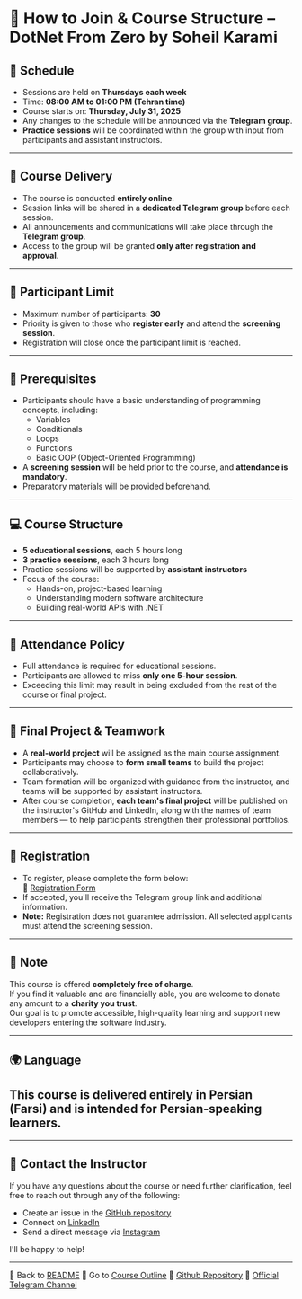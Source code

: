 # 📝 How to Join & Course Structure – DotNet From Zero by Soheil Karami

## 📆 Schedule

- Sessions are held on **Thursdays each week**
- Time: **08:00 AM to 01:00 PM (Tehran time)**
- Course starts on: **Thursday, July 31, 2025**
- Any changes to the schedule will be announced via the **Telegram group**.
- **Practice sessions** will be coordinated within the group with input from participants and assistant instructors.

---

## 🎯 Course Delivery

- The course is conducted **entirely online**.
- Session links will be shared in a **dedicated Telegram group** before each session.
- All announcements and communications will take place through the **Telegram group**.
- Access to the group will be granted **only after registration and approval**.

---

## 👥 Participant Limit

- Maximum number of participants: **30**
- Priority is given to those who **register early** and attend the **screening session**.
- Registration will close once the participant limit is reached.

---

## 📌 Prerequisites

- Participants should have a basic understanding of programming concepts, including:
  - Variables
  - Conditionals
  - Loops
  - Functions
  - Basic OOP (Object-Oriented Programming)
- A **screening session** will be held prior to the course, and **attendance is mandatory**.
- Preparatory materials will be provided beforehand.

---

## 💻 Course Structure

- **5 educational sessions**, each 5 hours long
- **3 practice sessions**, each 3 hours long
- Practice sessions will be supported by **assistant instructors**
- Focus of the course:
  - Hands-on, project-based learning
  - Understanding modern software architecture
  - Building real-world APIs with .NET

---

## 📅 Attendance Policy

- Full attendance is required for educational sessions.
- Participants are allowed to miss **only one 5-hour session**.
- Exceeding this limit may result in being excluded from the rest of the course or final project.

---

## 🧪 Final Project & Teamwork

- A **real-world project** will be assigned as the main course assignment.
- Participants may choose to **form small teams** to build the project collaboratively.
- Team formation will be organized with guidance from the instructor, and teams will be supported by assistant instructors.
- After course completion, **each team's final project** will be published on the instructor's GitHub and LinkedIn, along with the names of team members — to help participants strengthen their professional portfolios.

---

## 🤝 Registration

- To register, please complete the form below:  
  🔗 [Registration Form](https://survey.porsline.ir/s/wKpfjwv)
- If accepted, you'll receive the Telegram group link and additional information.
- **Note:** Registration does not guarantee admission. All selected applicants must attend the screening session.

---

## 💚 Note

This course is offered **completely free of charge**.  
If you find it valuable and are financially able, you are welcome to donate any amount to a **charity you trust**.  
Our goal is to promote accessible, high-quality learning and support new developers entering the software industry.

---

## 🌍 Language

## This course is delivered entirely in **Persian (Farsi)** and is intended for Persian-speaking learners.

---

## 📩 Contact the Instructor

If you have any questions about the course or need further clarification, feel free to reach out through any of the following:

- Create an issue in the [GitHub repository](https://github.com/sohilww)
- Connect on [LinkedIn](https://www.linkedin.com/in/soheilkarami/)
- Send a direct message via [Instagram](https://www.instagram.com/soheilkarami92/)

I'll be happy to help!

---

📄 Back to [README](https://sohilww.github.io/DotNet-From-Zero-by-Soheil-Karami/)
📄 Go to [Course Outline](https://sohilww.github.io/DotNet-From-Zero-by-Soheil-Karami/docs/course-outline.html)
📢 [Github Repository](https://github.com/sohilww/DotNet-From-Zero-by-Soheil-Karami)
📢 [Official Telegram Channel](https://t.me/DotNetFromZeroBySoheilKarami)
